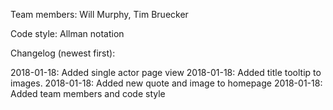 Team members: Will Murphy, Tim Bruecker

Code style: Allman notation

Changelog (newest first):

2018-01-18: Added single actor page view
2018-01-18: Added title tooltip to images.
2018-01-18: Added new quote and image to homepage
2018-01-18: Added team members and code style 

